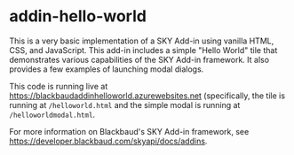 # addin-hello-world
This is a very basic implementation of a SKY Add-in using vanilla HTML, CSS, and JavaScript.  This add-in includes a simple "Hello World" tile that demonstrates various capabilities of the SKY Add-in framework.  It also provides a few examples of launching modal dialogs.

This code is running live at https://blackbaudaddinhelloworld.azurewebsites.net (specifically, the tile is running at `/helloworld.html` and the simple modal is running at `/helloworldmodal.html`.

For more information on Blackbaud's SKY Add-in framework, see https://developer.blackbaud.com/skyapi/docs/addins.
